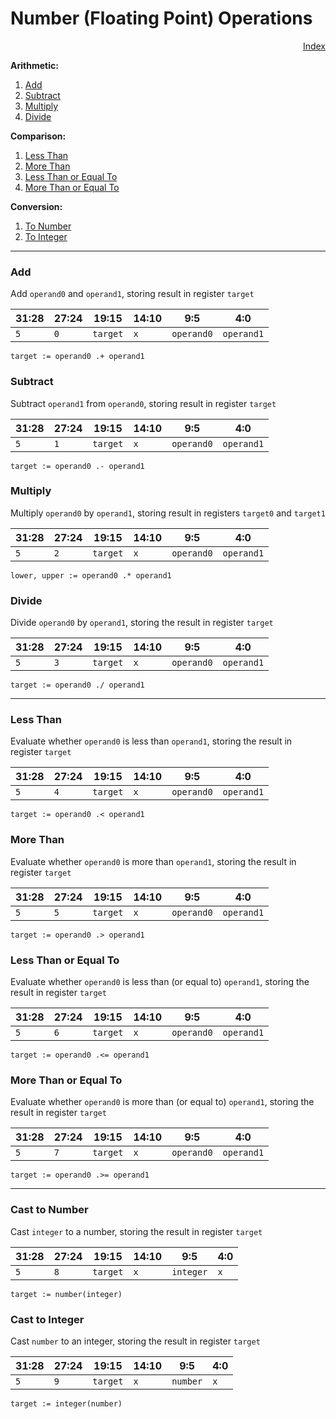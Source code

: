 # Number (Floating Point) Operations

<p style="text-align: right">
    <a href="../instruction_set.md">Index</a>
</p>

**Arithmetic:**

1. [Add](#add)
2. [Subtract](#subtract)
3. [Multiply](#multiply)
4. [Divide](#divide)

**Comparison:**

1. [Less Than](#less-than)
2. [More Than](#more-than)
3. [Less Than or Equal To](#less-than-or-equal-to)
4. [More Than or Equal To](#more-than-or-equal-to)

**Conversion:**

1. [To Number](#cast-to-number)
2. [To Integer](#cast-to-integer)

---

### Add

Add `operand0` and `operand1`, storing result in register `target`

31:28 | 27:24 | 19:15    | 14:10 | 9:5        | 4:0
------|-------|----------|-------|------------|---
`5`   | `0`   | `target` | `x`   | `operand0` | `operand1`

```
target := operand0 .+ operand1
```

### Subtract

Subtract `operand1` from `operand0`, storing result in register `target`

31:28 | 27:24 | 19:15    | 14:10 | 9:5        | 4:0
------|-------|----------|-------|------------|---
`5`   | `1`   | `target` | `x`   | `operand0` | `operand1`

```
target := operand0 .- operand1
```

### Multiply

Multiply `operand0` by `operand1`, storing result in registers `target0` and `target1`

31:28 | 27:24 | 19:15    | 14:10 | 9:5        | 4:0
------|-------|----------|-------|------------|---
`5`   | `2`   | `target` | `x`   | `operand0` | `operand1`

```
lower, upper := operand0 .* operand1
```

### Divide

Divide `operand0` by `operand1`, storing the result in register `target`

31:28 | 27:24 | 19:15    | 14:10 | 9:5        | 4:0
------|-------|----------|-------|------------|---
`5`   | `3`   | `target` | `x`   | `operand0` | `operand1`

```
target := operand0 ./ operand1
```

---

### Less Than

Evaluate whether `operand0` is less than `operand1`, storing the result in register `target`

31:28 | 27:24 | 19:15    | 14:10 | 9:5        | 4:0
------|-------|----------|-------|------------|---
`5`   | `4`   | `target` | `x`   | `operand0` | `operand1`

```
target := operand0 .< operand1
```

### More Than

Evaluate whether `operand0` is more than `operand1`, storing the result in register `target`

31:28 | 27:24 | 19:15    | 14:10 | 9:5        | 4:0
------|-------|----------|-------|------------|---
`5`   | `5`   | `target` | `x`   | `operand0` | `operand1`

```
target := operand0 .> operand1
```

### Less Than or Equal To

Evaluate whether `operand0` is less than (or equal to) `operand1`, storing the result in register `target`

31:28 | 27:24 | 19:15    | 14:10 | 9:5        | 4:0
------|-------|----------|-------|------------|---
`5`   | `6`   | `target` | `x`   | `operand0` | `operand1`

```
target := operand0 .<= operand1
```

### More Than or Equal To

Evaluate whether `operand0` is more than (or equal to) `operand1`, storing the result in register `target`

31:28 | 27:24 | 19:15    | 14:10 | 9:5        | 4:0
------|-------|----------|-------|------------|---
`5`   | `7`   | `target` | `x`   | `operand0` | `operand1`

```
target := operand0 .>= operand1
```

---

### Cast to Number

Cast `integer` to a number, storing the result in register `target`

31:28 | 27:24 | 19:15    | 14:10 | 9:5       | 4:0
------|-------|----------|-------|-----------|---
`5`   | `8`   | `target` | `x`   | `integer` | `x`

```
target := number(integer)
```

### Cast to Integer

Cast `number` to an integer, storing the result in register `target`

31:28 | 27:24 | 19:15    | 14:10 | 9:5      | 4:0
------|-------|----------|-------|----------|---
`5`   | `9`   | `target` | `x`   | `number` | `x`

```
target := integer(number)
```
